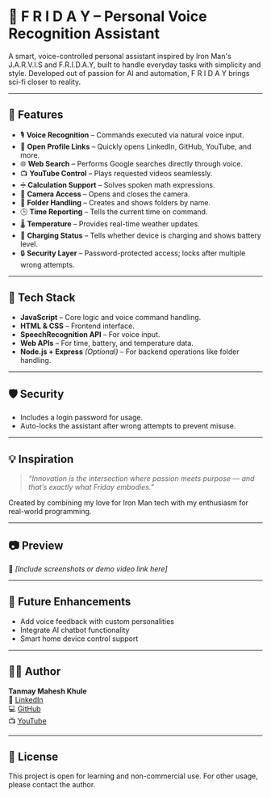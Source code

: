 # 🤖 F R I D A Y – Personal Voice Recognition Assistant

A smart, voice-controlled personal assistant inspired by Iron Man's J.A.R.V.I.S and F.R.I.D.A.Y, built to handle everyday tasks with simplicity and style. Developed out of passion for AI and automation, F R I D A Y brings sci-fi closer to reality.

---

## 📌 Features

- 🎙️ **Voice Recognition** – Commands executed via natural voice input.
- 🔗 **Open Profile Links** – Quickly opens LinkedIn, GitHub, YouTube, and more.
- 🌐 **Web Search** – Performs Google searches directly through voice.
- 📺 **YouTube Control** – Plays requested videos seamlessly.
- ➗ **Calculation Support** – Solves spoken math expressions.
- 📸 **Camera Access** – Opens and closes the camera.
- 📁 **Folder Handling** – Creates and shows folders by name.
- 🕒 **Time Reporting** – Tells the current time on command.
- 🌡️ **Temperature** – Provides real-time weather updates.
- 🔋 **Charging Status** – Tells whether device is charging and shows battery level.
- 🔒 **Security Layer** – Password-protected access; locks after multiple wrong attempts.

---

## 🚀 Tech Stack

- **JavaScript** – Core logic and voice command handling.
- **HTML & CSS** – Frontend interface.
- **SpeechRecognition API** – For voice input.
- **Web APIs** – For time, battery, and temperature data.
- **Node.js + Express** *(Optional)* – For backend operations like folder handling.

---

## 🛡️ Security

- Includes a login password for usage.
- Auto-locks the assistant after wrong attempts to prevent misuse.

---

## 💡 Inspiration

> *“Innovation is the intersection where passion meets purpose — and that’s exactly what Friday embodies.”*

Created by combining my love for Iron Man tech with my enthusiasm for real-world programming.

---

## 📷 Preview

🎥 *[Include screenshots or demo video link here]*

---

## 🧠 Future Enhancements

- Add voice feedback with custom personalities
- Integrate AI chatbot functionality
- Smart home device control support

---

## 👨‍💻 Author

**Tanmay Mahesh Khule**  
🔗 [LinkedIn](https://www.linkedin.com/in/tanmay-khule-523705250)  
💻 [GitHub](https://github.com/tmk798)  
📺 [YouTube](https://youtube.com/@The_TMK_Show)

---

## 📜 License

This project is open for learning and non-commercial use. For other usage, please contact the author.

